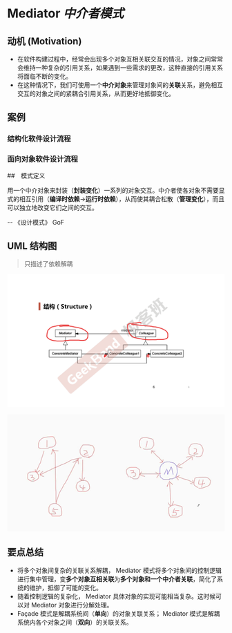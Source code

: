 ﻿# Mediator *中介者模式*

## 动机 (Motivation)

* 在软件构建过程中，经常会出现多个对象互相关联交互的情况，对象之间常常会维持一种复杂的引用关系，如果遇到一些需求的更改，这种直接的引用关系将面临不断的变化。
* 在这种情况下，我们可使用一个**中介对象**来管理对象间的**关联**关系，避免相互交互的对象之间的紧耦合引用关系，从而更好地抵御变化。

## 案例

### 结构化软件设计流程

### 面向对象软件设计流程


##　模式定义

用一个中介对象来封装（**封装变化**）一系列的对象交互。中介者使各对象不需要显式的相互引用（**编译时依赖**->**运行时依赖**），从而使其耦合松散（**管理变化**），而且可以独立地改变它们之间的交互。

-- 《设计模式》 GoF

## UML 结构图

> 只描述了依赖解耦

![UML](./UML.png)


![UML2](./UML2.png)

## 要点总结

* 将多个对象间复杂的关联关系解耦， Mediator 模式将多个对象间的控制逻辑进行集中管理，变**多个对象互相关联**为**多个对象和一个中介者关联**，简化了系统的维护，抵御了可能的变化。
* 随着控制逻辑的复杂化， Mediator 具体对象的实现可能相当复杂。这时候可以对 Mediator 对象进行分解处理。
* Façade 模式是解耦系统间（**单向**）的对象关联关系； Mediator 模式是解耦系统内各个对象之间（**双向**）的关联关系。
